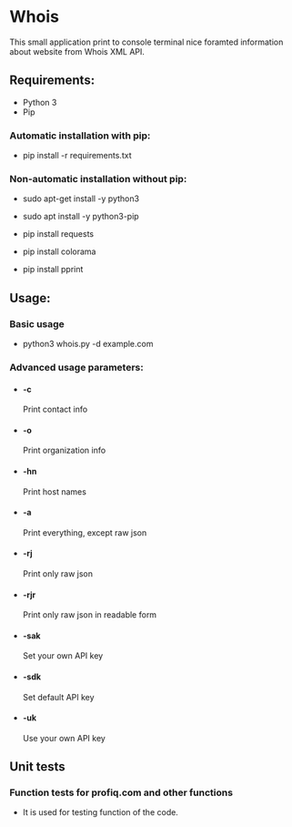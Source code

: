# Whois

This small application print to console terminal nice foramted information about website from Whois XML API.

## Requirements:

- Python 3
- Pip

### Automatic installation with pip:

* pip install -r requirements.txt


### Non-automatic installation without pip:

* sudo apt-get install -y python3

* sudo apt install -y python3-pip

* pip install requests

* pip install colorama

* pip install pprint

## Usage:

### Basic usage

* python3 whois.py -d example.com

### Advanced usage parameters:

* #### -c
    Print contact info

* #### -o
    Print organization info
    
* #### -hn
    Print host names
    
* #### -a
    Print everything, except raw json
    
* #### -rj
    Print only raw json
    
* #### -rjr
    Print only raw json in readable form

* #### -sak
    Set your own API key

* #### -sdk
    Set default API key
    
* #### -uk
    Use your own API key

## Unit tests

### Function tests for profiq.com and other functions

* It is used for testing function of the code.